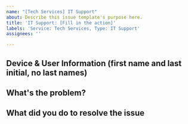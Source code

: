```yaml
---
name: "[Tech Services] IT Support"
about: Describe this issue template's purpose here.
title: 'IT Support: [Fill in the action]'
labels: 'Service: Tech Services, Type: IT Support'
assignees: ''

---
```


## Device & User Information (first name and last initial, no last names)

## What's the problem?

## What did you do to resolve the issue
